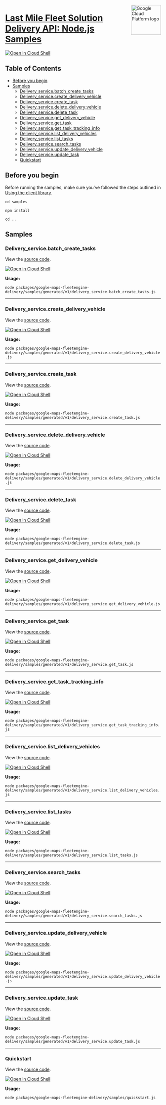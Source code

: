 [//]: # "This README.md file is auto-generated, all changes to this file will be lost."
[//]: # "To regenerate it, use `python -m synthtool`."
<img src="https://avatars2.githubusercontent.com/u/2810941?v=3&s=96" alt="Google Cloud Platform logo" title="Google Cloud Platform" align="right" height="96" width="96"/>

# [Last Mile Fleet Solution Delivery API: Node.js Samples](https://github.com/googleapis/google-cloud-node)

[![Open in Cloud Shell][shell_img]][shell_link]



## Table of Contents

* [Before you begin](#before-you-begin)
* [Samples](#samples)
  * [Delivery_service.batch_create_tasks](#delivery_service.batch_create_tasks)
  * [Delivery_service.create_delivery_vehicle](#delivery_service.create_delivery_vehicle)
  * [Delivery_service.create_task](#delivery_service.create_task)
  * [Delivery_service.delete_delivery_vehicle](#delivery_service.delete_delivery_vehicle)
  * [Delivery_service.delete_task](#delivery_service.delete_task)
  * [Delivery_service.get_delivery_vehicle](#delivery_service.get_delivery_vehicle)
  * [Delivery_service.get_task](#delivery_service.get_task)
  * [Delivery_service.get_task_tracking_info](#delivery_service.get_task_tracking_info)
  * [Delivery_service.list_delivery_vehicles](#delivery_service.list_delivery_vehicles)
  * [Delivery_service.list_tasks](#delivery_service.list_tasks)
  * [Delivery_service.search_tasks](#delivery_service.search_tasks)
  * [Delivery_service.update_delivery_vehicle](#delivery_service.update_delivery_vehicle)
  * [Delivery_service.update_task](#delivery_service.update_task)
  * [Quickstart](#quickstart)

## Before you begin

Before running the samples, make sure you've followed the steps outlined in
[Using the client library](https://github.com/googleapis/google-cloud-node#using-the-client-library).

`cd samples`

`npm install`

`cd ..`

## Samples



### Delivery_service.batch_create_tasks

View the [source code](https://github.com/googleapis/google-cloud-node/blob/master/packages/google-maps-fleetengine-delivery/samples/generated/v1/delivery_service.batch_create_tasks.js).

[![Open in Cloud Shell][shell_img]](https://console.cloud.google.com/cloudshell/open?git_repo=https://github.com/googleapis/google-cloud-node&page=editor&open_in_editor=packages/google-maps-fleetengine-delivery/samples/generated/v1/delivery_service.batch_create_tasks.js,samples/README.md)

__Usage:__


`node packages/google-maps-fleetengine-delivery/samples/generated/v1/delivery_service.batch_create_tasks.js`


-----




### Delivery_service.create_delivery_vehicle

View the [source code](https://github.com/googleapis/google-cloud-node/blob/master/packages/google-maps-fleetengine-delivery/samples/generated/v1/delivery_service.create_delivery_vehicle.js).

[![Open in Cloud Shell][shell_img]](https://console.cloud.google.com/cloudshell/open?git_repo=https://github.com/googleapis/google-cloud-node&page=editor&open_in_editor=packages/google-maps-fleetengine-delivery/samples/generated/v1/delivery_service.create_delivery_vehicle.js,samples/README.md)

__Usage:__


`node packages/google-maps-fleetengine-delivery/samples/generated/v1/delivery_service.create_delivery_vehicle.js`


-----




### Delivery_service.create_task

View the [source code](https://github.com/googleapis/google-cloud-node/blob/master/packages/google-maps-fleetengine-delivery/samples/generated/v1/delivery_service.create_task.js).

[![Open in Cloud Shell][shell_img]](https://console.cloud.google.com/cloudshell/open?git_repo=https://github.com/googleapis/google-cloud-node&page=editor&open_in_editor=packages/google-maps-fleetengine-delivery/samples/generated/v1/delivery_service.create_task.js,samples/README.md)

__Usage:__


`node packages/google-maps-fleetengine-delivery/samples/generated/v1/delivery_service.create_task.js`


-----




### Delivery_service.delete_delivery_vehicle

View the [source code](https://github.com/googleapis/google-cloud-node/blob/main/packages/google-maps-fleetengine-delivery/samples/generated/v1/delivery_service.delete_delivery_vehicle.js).

[![Open in Cloud Shell][shell_img]](https://console.cloud.google.com/cloudshell/open?git_repo=https://github.com/googleapis/google-cloud-node&page=editor&open_in_editor=packages/google-maps-fleetengine-delivery/samples/generated/v1/delivery_service.delete_delivery_vehicle.js,samples/README.md)

__Usage:__


`node packages/google-maps-fleetengine-delivery/samples/generated/v1/delivery_service.delete_delivery_vehicle.js`


-----




### Delivery_service.delete_task

View the [source code](https://github.com/googleapis/google-cloud-node/blob/main/packages/google-maps-fleetengine-delivery/samples/generated/v1/delivery_service.delete_task.js).

[![Open in Cloud Shell][shell_img]](https://console.cloud.google.com/cloudshell/open?git_repo=https://github.com/googleapis/google-cloud-node&page=editor&open_in_editor=packages/google-maps-fleetengine-delivery/samples/generated/v1/delivery_service.delete_task.js,samples/README.md)

__Usage:__


`node packages/google-maps-fleetengine-delivery/samples/generated/v1/delivery_service.delete_task.js`


-----




### Delivery_service.get_delivery_vehicle

View the [source code](https://github.com/googleapis/google-cloud-node/blob/master/packages/google-maps-fleetengine-delivery/samples/generated/v1/delivery_service.get_delivery_vehicle.js).

[![Open in Cloud Shell][shell_img]](https://console.cloud.google.com/cloudshell/open?git_repo=https://github.com/googleapis/google-cloud-node&page=editor&open_in_editor=packages/google-maps-fleetengine-delivery/samples/generated/v1/delivery_service.get_delivery_vehicle.js,samples/README.md)

__Usage:__


`node packages/google-maps-fleetengine-delivery/samples/generated/v1/delivery_service.get_delivery_vehicle.js`


-----




### Delivery_service.get_task

View the [source code](https://github.com/googleapis/google-cloud-node/blob/master/packages/google-maps-fleetengine-delivery/samples/generated/v1/delivery_service.get_task.js).

[![Open in Cloud Shell][shell_img]](https://console.cloud.google.com/cloudshell/open?git_repo=https://github.com/googleapis/google-cloud-node&page=editor&open_in_editor=packages/google-maps-fleetengine-delivery/samples/generated/v1/delivery_service.get_task.js,samples/README.md)

__Usage:__


`node packages/google-maps-fleetengine-delivery/samples/generated/v1/delivery_service.get_task.js`


-----




### Delivery_service.get_task_tracking_info

View the [source code](https://github.com/googleapis/google-cloud-node/blob/master/packages/google-maps-fleetengine-delivery/samples/generated/v1/delivery_service.get_task_tracking_info.js).

[![Open in Cloud Shell][shell_img]](https://console.cloud.google.com/cloudshell/open?git_repo=https://github.com/googleapis/google-cloud-node&page=editor&open_in_editor=packages/google-maps-fleetengine-delivery/samples/generated/v1/delivery_service.get_task_tracking_info.js,samples/README.md)

__Usage:__


`node packages/google-maps-fleetengine-delivery/samples/generated/v1/delivery_service.get_task_tracking_info.js`


-----




### Delivery_service.list_delivery_vehicles

View the [source code](https://github.com/googleapis/google-cloud-node/blob/master/packages/google-maps-fleetengine-delivery/samples/generated/v1/delivery_service.list_delivery_vehicles.js).

[![Open in Cloud Shell][shell_img]](https://console.cloud.google.com/cloudshell/open?git_repo=https://github.com/googleapis/google-cloud-node&page=editor&open_in_editor=packages/google-maps-fleetengine-delivery/samples/generated/v1/delivery_service.list_delivery_vehicles.js,samples/README.md)

__Usage:__


`node packages/google-maps-fleetengine-delivery/samples/generated/v1/delivery_service.list_delivery_vehicles.js`


-----




### Delivery_service.list_tasks

View the [source code](https://github.com/googleapis/google-cloud-node/blob/master/packages/google-maps-fleetengine-delivery/samples/generated/v1/delivery_service.list_tasks.js).

[![Open in Cloud Shell][shell_img]](https://console.cloud.google.com/cloudshell/open?git_repo=https://github.com/googleapis/google-cloud-node&page=editor&open_in_editor=packages/google-maps-fleetengine-delivery/samples/generated/v1/delivery_service.list_tasks.js,samples/README.md)

__Usage:__


`node packages/google-maps-fleetengine-delivery/samples/generated/v1/delivery_service.list_tasks.js`


-----




### Delivery_service.search_tasks

View the [source code](https://github.com/googleapis/google-cloud-node/blob/master/packages/google-maps-fleetengine-delivery/samples/generated/v1/delivery_service.search_tasks.js).

[![Open in Cloud Shell][shell_img]](https://console.cloud.google.com/cloudshell/open?git_repo=https://github.com/googleapis/google-cloud-node&page=editor&open_in_editor=packages/google-maps-fleetengine-delivery/samples/generated/v1/delivery_service.search_tasks.js,samples/README.md)

__Usage:__


`node packages/google-maps-fleetengine-delivery/samples/generated/v1/delivery_service.search_tasks.js`


-----




### Delivery_service.update_delivery_vehicle

View the [source code](https://github.com/googleapis/google-cloud-node/blob/master/packages/google-maps-fleetengine-delivery/samples/generated/v1/delivery_service.update_delivery_vehicle.js).

[![Open in Cloud Shell][shell_img]](https://console.cloud.google.com/cloudshell/open?git_repo=https://github.com/googleapis/google-cloud-node&page=editor&open_in_editor=packages/google-maps-fleetengine-delivery/samples/generated/v1/delivery_service.update_delivery_vehicle.js,samples/README.md)

__Usage:__


`node packages/google-maps-fleetengine-delivery/samples/generated/v1/delivery_service.update_delivery_vehicle.js`


-----




### Delivery_service.update_task

View the [source code](https://github.com/googleapis/google-cloud-node/blob/master/packages/google-maps-fleetengine-delivery/samples/generated/v1/delivery_service.update_task.js).

[![Open in Cloud Shell][shell_img]](https://console.cloud.google.com/cloudshell/open?git_repo=https://github.com/googleapis/google-cloud-node&page=editor&open_in_editor=packages/google-maps-fleetengine-delivery/samples/generated/v1/delivery_service.update_task.js,samples/README.md)

__Usage:__


`node packages/google-maps-fleetengine-delivery/samples/generated/v1/delivery_service.update_task.js`


-----




### Quickstart

View the [source code](https://github.com/googleapis/google-cloud-node/blob/master/packages/google-maps-fleetengine-delivery/samples/quickstart.js).

[![Open in Cloud Shell][shell_img]](https://console.cloud.google.com/cloudshell/open?git_repo=https://github.com/googleapis/google-cloud-node&page=editor&open_in_editor=packages/google-maps-fleetengine-delivery/samples/quickstart.js,samples/README.md)

__Usage:__


`node packages/google-maps-fleetengine-delivery/samples/quickstart.js`






[shell_img]: https://gstatic.com/cloudssh/images/open-btn.png
[shell_link]: https://console.cloud.google.com/cloudshell/open?git_repo=https://github.com/googleapis/google-cloud-node&page=editor&open_in_editor=samples/README.md
[product-docs]: https://developers.google.com/maps/documentation/transportation-logistics/mobility
